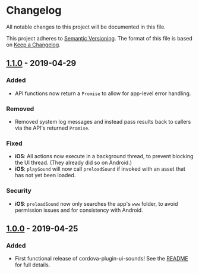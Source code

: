 # Changelog

All notable changes to this project will be documented in this file.

This project adheres to [Semantic Versioning](https://semver.org/spec/v2.0.0.html).
The format of this file is based on [Keep a Changelog](https://keepachangelog.com/en/1.0.0/).

## [1.1.0] - 2019-04-29

### Added

- API functions now return a `Promise` to allow for app-level error handling.

### Removed

- Removed system log messages and instead pass results back to callers via the API's
  returned `Promise`.

### Fixed

- **iOS**: All actions now execute in a background thread, to prevent blocking the UI
  thread. (They already did so on Android.)
- **iOS**: `playSound` will now call `preloadSound` if invoked with an asset that
  has not yet been loaded.

### Security

- **iOS**: `preloadSound` now only searches the app's `www` folder, to avoid permission
  issues and for consistency with Android.

## [1.0.0] - 2019-04-25

### Added

- First functional release of cordova-plugin-ui-sounds! See the [README](README.md)
  for full details.

[unreleased]: https://github.com/talisman-games/cordova-plugin-ui-sounds/compare/1.1.0...HEAD
[1.1.0]: https://github.com/talisman-games/cordova-plugin-ui-sounds/compare/1.0.0...1.1.0
[1.0.0]: https://github.com/talisman-games/cordova-plugin-ui-sounds/releases/tag/1.0.0
